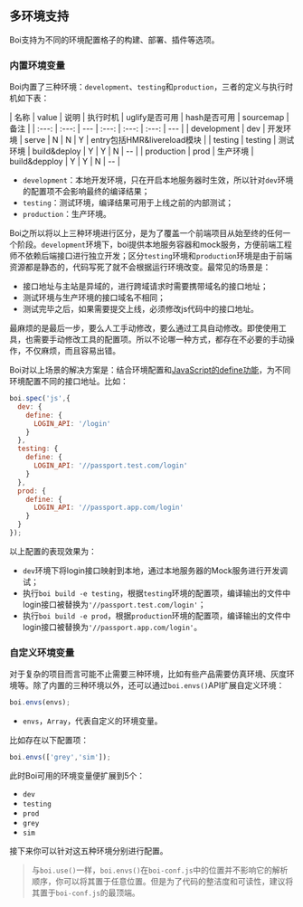 ## 多环境支持

Boi支持为不同的环境配置格子的构建、部署、插件等选项。

### 内置环境变量
Boi内置了三种环境：`development`、`testing`和`production`，三者的定义与执行时机如下表：

| 名称 | value | 说明 | 执行时机 | uglify是否可用 | hash是否可用 | sourcemap | 备注 |
| :---: | :---: | --- | :---: | :---: | :---: | --- |
| development | dev     | 开发环境 | serve | N | N | Y | entry包括HMR&livereload模块 |
| testing     | testing | 测试环境 | build&deploy | Y | Y | N | -- |
| production  | prod    | 生产环境 | build&depploy | Y | Y | N | -- |


* `development`：本地开发环境，只在开启本地服务器时生效，所以针对`dev`环境的配置项不会影响最终的编译结果；
* `testing`：测试环境，编译结果可用于上线之前的内部测试；
* `production`：生产环境。

Boi之所以将以上三种环境进行区分，是为了覆盖一个前端项目从始至终的任何一个阶段。`development`环境下，boi提供本地服务容器和mock服务，方便前端工程师不依赖后端接口进行独立开发；区分`testing`环境和`production`环境是由于前端资源都是静态的，代码写死了就不会根据运行环境改变。最常见的场景是：

* 接口地址与主站是异域的，进行跨域请求时需要携带域名的接口地址；
* 测试环境与生产环境的接口域名不相同；
* 测试完毕之后，如果需要提交上线，必须修改js代码中的接口地址。

最麻烦的是最后一步，要么人工手动修改，要么通过工具自动修改。即使使用工具，也需要手动修改工具的配置项。所以不论哪一种方式，都存在不必要的手动操作，不仅麻烦，而且容易出错。

Boi对以上场景的解决方案是：结合环境配置和[JavaScript的define功能](_config-js.md)，为不同环境配置不同的接口地址。比如：

```JavaScript
boi.spec('js',{
  dev: {
    define: {
      LOGIN_API: '/login'
    }
  },
  testing: {
    define: {
      LOGIN_API: '//passport.test.com/login'
    }
  },
  prod: {
    define: {
      LOGIN_API: '//passport.app.com/login'
    }
  }
});
```

以上配置的表现效果为：

* `dev`环境下将login接口映射到本地，通过本地服务器的Mock服务进行开发调试；
* 执行`boi build -e testing`，根据`testing`环境的配置项，编译输出的文件中login接口被替换为`'//passport.test.com/login'`；
* 执行`boi build -e prod`，根据`production`环境的配置项，编译输出的文件中login接口被替换为`'//passport.app.com/login'`。

### 自定义环境变量
对于复杂的项目而言可能不止需要三种环境，比如有些产品需要仿真环境、灰度环境等。除了内置的三种环境以外，还可以通过`boi.envs()`API扩展自定义环境：
```JavaScript
boi.envs(envs);
```

* `envs`，`Array`，代表自定义的环境变量。

比如存在以下配置项：
```JavaScript
boi.envs(['grey','sim']);
```

此时Boi可用的环境变量便扩展到5个：
* `dev`
* `testing`
* `prod`
* `grey`
* `sim`

接下来你可以针对这五种环境分别进行配置。

> 与`boi.use()`一样，`boi.envs()`在`boi-conf.js`中的位置并不影响它的解析顺序，你可以将其置于任意位置。但是为了代码的整洁度和可读性，建议将其置于`boi-conf.js`的最顶端。